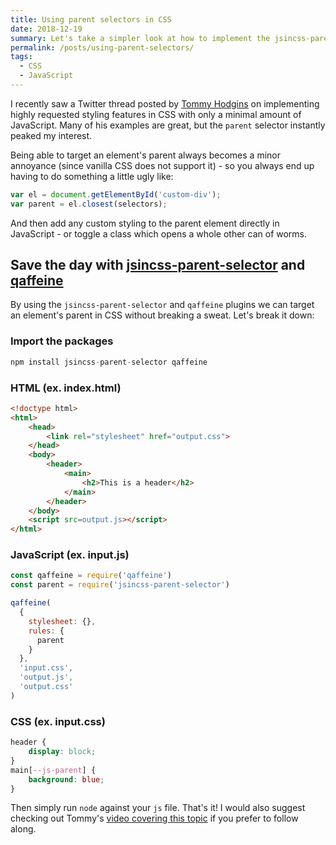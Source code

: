 ```yaml
---
title: Using parent selectors in CSS
date: 2018-12-19
summary: Let's take a simpler look at how to implement the jsincss-parent-selector plugin
permalink: /posts/using-parent-selectors/
tags:
  - CSS
  - JavaScript
---
```


I recently saw a Twitter thread posted by <a href="https://twitter.com/innovati/status/1068998114491678720">Tommy Hodgins</a> on implementing highly requested styling features in CSS with only a minimal amount of JavaScript. Many of his examples are great, but the `parent` selector instantly peaked my interest.

Being able to target an element's parent always becomes a minor annoyance (since vanilla CSS does not support it) - so you always end up having to do something a little ugly like:

```js
var el = document.getElementById('custom-div');
var parent = el.closest(selectors);
```

And then add any custom styling to the parent element directly in JavaScript - or toggle a class which opens a whole other can of worms.

## Save the day with <a href="https://www.npmjs.com/package/jsincss-parent-selector">jsincss-parent-selector</a> and <a href="https://github.com/tomhodgins/qaffeine">qaffeine</a>

By using the `jsincss-parent-selector` and `qaffeine` plugins we can target an element's parent in CSS without breaking a sweat. Let's break it down:

### Import the packages

```js
npm install jsincss-parent-selector qaffeine
```

### HTML (ex. index.html)

```html
<!doctype html>
<html>
    <head>
        <link rel="stylesheet" href="output.css">
    </head>
    <body>
        <header>
            <main>
                <h2>This is a header</h2>
            </main>
        </header>
    </body>
    <script src=output.js></script>
</html>
```

### JavaScript (ex. input.js)

```js
const qaffeine = require('qaffeine')
const parent = require('jsincss-parent-selector')

qaffeine(
  {
    stylesheet: {},
    rules: {
      parent
    }
  },
  'input.css',
  'output.js',
  'output.css'
)
```

### CSS (ex. input.css)

```css
header {
    display: block;
}
main[--js-parent] {
    background: blue;
}
```

Then simply run `node` against your `js` file. That's it! I would also suggest checking out Tommy's <a href="https://www.youtube.com/watch?v=rG8cLe7VbW0">video covering this topic</a> if you prefer to follow along.
